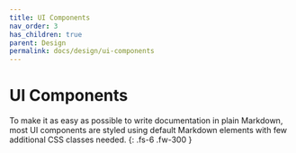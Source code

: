 ```yaml
---
title: UI Components
nav_order: 3
has_children: true
parent: Design
permalink: docs/design/ui-components
---
```


# UI Components

To make it as easy as possible to write documentation in plain Markdown, most UI components are styled using default Markdown elements with few additional CSS classes needed.
{: .fs-6 .fw-300 }
